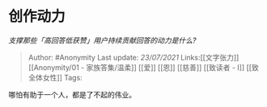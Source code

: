 # 创作动力
*支撑那些「高回答低获赞」用户持续贡献回答的动力是什么?*

> Author: #Anonymity
> Last update: *23/07/2021* 
> Links:[[文字张力]] [[Anonymity/01 - 家族答集/温柔]] [[爱]] [[恩]] [[慈善]] [[致读者 - I]] [[致全体女性]]
> Tags:  

 
哪怕有助于一个人，都是了不起的伟业。



